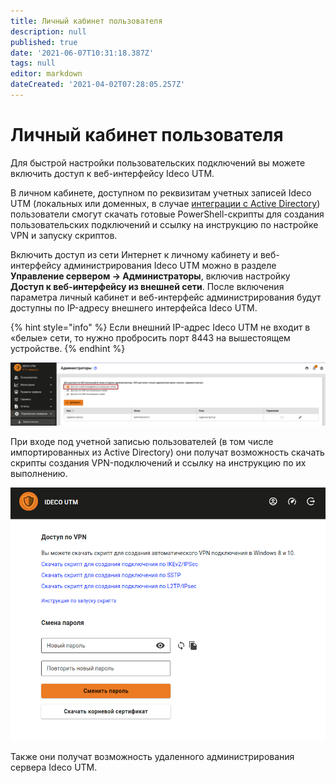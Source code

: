 ```yaml
---
title: Личный кабинет пользователя
description: null
published: true
date: '2021-06-07T10:31:18.387Z'
tags: null
editor: markdown
dateCreated: '2021-04-02T07:28:05.257Z'
---
```


# Личный кабинет пользователя

Для быстрой настройки пользовательских подключений вы можете включить доступ к веб-интерфейсу Ideco UTM.

В личном кабинете, доступном по реквизитам учетных записей Ideco UTM \(локальных или доменных, в случае [интеграции с Active Directory](../../../users/integraciya-s-active-directory/)\) пользователи смогут скачать готовые PowerShell-скрипты для создания пользовательских подключений и ссылку на инструкцию по настройке VPN и запуску скриптов.

Включить доступ из сети Интернет к личному кабинету и веб-интерфейсу администрирования Ideco UTM можно в разделе **Управление сервером -&gt; Администраторы**, включив настройку **Доступ к веб-интерфейсу из внешней сети**. После включения параметра личный кабинет и веб-интерфейс администрирования будут доступны по IP-адресу внешнего интерфейса Ideco UTM.

{% hint style="info" %}
Если внешний IP-адрес Ideco UTM не входит в «белые» сети, то нужно пробросить порт 8443 на вышестоящем устройстве. 
{% endhint %}

![](../../../.gitbook/assets/admin.png)

При входе под учетной записью пользователей \(в том числе импортированных из Active Directory\) они получат возможность скачать скрипты создания VPN-подключений и ссылку на инструкцию по их выполнению. 

![](../../../.gitbook/assets/user_lk.png)

Также они получат возможность удаленного администрирования сервера Ideco UTM.

